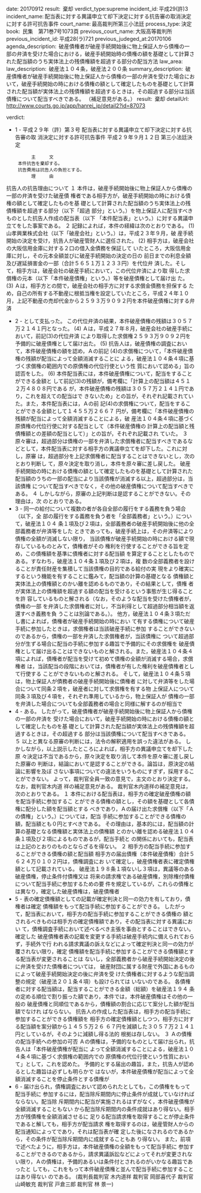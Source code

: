 
date: 20170912
result:  棄却
verdict_type:supreme
incident_id: 平成29(許)3
incident_name: 配当表に対する異議申立て却下決定に対する抗告審の取消決定に対する許可抗告事件
court_name: 最高裁判所第三小法廷
process_type: 決定
book:  民集　第71巻7号1073頁
previous_court_name: 大阪高等裁判所
previous_incident_id: 平成28(ラ)721
previous_judeged_at:20170106
agenda_description:  破産債権者が破産手続開始後に物上保証人から債権の一部の弁済を受けた場合における，破産手続開始時の債権の額を基礎として計算された配当額のうち実体法上の残債権額を超過する部分の配当方法
law_area: 
law_description:  破産法１０４条，破産法２００条
summary_description:  破産債権者が破産手続開始後に物上保証人から債権の一部の弁済を受けた場合において，破産手続開始の時における債権の額として確定したものを基礎として計算された配当額が実体法上の残債権額を超過するときは，その超過する部分は当該債権について配当すべきである。 （補足意見がある。）
result:  棄却
detailUrl: http://www.courts.go.jp/app/hanrei_jp/detail2?id=87073

verdict:

- 1 - 
平成２９年（許）第３号 配当表に対する異議申立て却下決定に対する抗告審の取
消決定に対する許可抗告事件 
平成２９年９月１２日 第三小法廷決定 
 
            主     文 
       本件抗告を棄却する。 
       抗告費用は抗告人の負担とする。 
            理     由 
 抗告人の抗告理由について 
 １ 本件は，破産手続開始後に物上保証人から債権の一部の弁済を受けた破産債
権者である相手方が，破産手続開始の時における債権の額として確定したものを基
礎として計算された配当額のうち実体法上の残債権額を超過する部分（以下「超過
部分」という。）を物上保証人に配当すべきものとした抗告人作成の配当表（以下
「本件配当表」という。）に対する異議申立てをした事案である。 
 ２ 記録によれば，本件の経緯は次のとおりである。 
 (1) 山孝興業株式会社（以下「破産会社」という。）は，平成２３年９月，破
産手続開始の決定を受け，抗告人が破産管財人に選任された。 
 (2) 相手方は，破産会社の大阪信用金庫に対する２口の借入金債務を保証して
いたところ，大阪信用金庫に対し，その元本全額並びに破産手続開始の決定の日の
前日までの利息全額及び遅延損害金の一部（合計５６５１万１２３３円）を代位弁
済した。そして，相手方は，破産会社の破産手続において，この代位弁済により取
得した求償権の元本（以下「本件破産債権」という。）等を破産債権として届け出
た。 
 (3) Ａは，相手方との間で，破産会社の相手方に対する求償金債務を担保する
ため，自己の所有する不動産に根抵当権を設定していたところ，平成２４年１０
月，上記不動産の売却代金から２５９３万９０９２円を本件破産債権に対する弁済
- 2 - 
として支払った。 
 この代位弁済の結果，本件破産債権の残額は３０５７万２１４１円となった。 
 (4) Ａは，平成２７年８月，破産会社の破産手続において，前記(3)の代位弁済
により取得した求償権２５９３万９０９２円を予備的に破産債権として届け出た。 
 (5) 抗告人は，破産債権の調査において，本件破産債権の額を認め，Ａの前記
(4)の求償権について，「本件破産債権の残額が配当によって全額消滅することに
よる，破産法１０４条４項に基づく求償権の範囲内での原債権の代位行使という性
質において認める」旨の認否をした。 
 (6) 本件配当表には，本件破産債権について，配当をすることができる金額と
して前記(3)の残額が，備考欄に「計算上の配当額は４５１２万４８０８円である
が，本件破産債権の残額は３０５７万２１４１円であり，これを超えての配当はで
きないため」との旨が，それぞれ記載されていた。また，本件配当表には，Ａの前
記(4)の求償権について，配当をすることができる金額として１４５５万２６６７
円が，備考欄に「本件破産債権の残額が配当によって全額消滅することによる，破
産法１０４条４項に基づく原債権の代位行使に対する配当として（本件破産債権の
計算上の配当額と残債権額との差額の配当として）」との旨が，それぞれ記載され
ていた。 
 ３ 原々審は，超過部分は債権の一部を弁済した求償権者に配当すべきであるな
どとして，本件配当表に対する相手方の異議申立てを却下した。これに対し，原審
は，超過部分を上記求償権者に配当することはできないとし，次のとおり判断し
て，原々決定を取り消し，本件を原々審に差し戻した。 
 破産手続開始の時における債権の額として確定したものを基礎として計算された
配当額のうちの一部の配当により当該債権が消滅する以上，超過部分は，当該債権
について配当すべきでなく，その他の破産債権について配当すべきである。 
 ４ しかしながら，原審の上記判断は是認することができない。その理由は，次
のとおりである。 
- 3 - 
 同一の給付について複数の者が各自全部の履行をする義務を負う場合（以下，全
部の履行をする義務を負う者を「全部義務者」という。）について，破産法１０４
条１項及び２項は，全部義務者の破産手続開始後に他の全部義務者が弁済等をした
ときであっても，破産手続上は，その弁済等により債権の全額が消滅しない限り，
当該債権が破産手続開始の時における額で現存しているものとみて，債権者がその
権利を行使することができる旨を定め，この債権額を基準に債権者に対する配当額
を算定することとしたものである。すなわち，破産法１０４条１項及び２項は，複
数の全部義務者を設けることが責任財産を集積して当該債権の目的である給付の実
現をより確実にするという機能を有することに鑑みて，配当額の計算の基礎となる
債権額と実体法上の債権額とのかい離を認めるものであり，その結果として，債権
者が実体法上の債権額を超過する額の配当を受けるという事態が生じ得ることを許
容しているものと解される（なお，そのような配当を受けた債権者が，債権の一部
を弁済した求償権者に対し，不当利得として超過部分相当額を返還すべき義務を負
うことは別論である。）。 
 他方，破産法１０４条３項ただし書によれば，債権者が破産手続開始の時におい
て有する債権について破産手続に参加したときは，求償権者は当該破産手続に参加
することができないのであるから，債権の一部を弁済した求償権者が，当該債権に
ついて超過部分が生ずる場合に配当の手続に参加する趣旨で予備的にその求償権を
破産債権として届け出ることはできないものと解される。また，破産法１０４条４
項によれば，債権者が配当を受けて初めて債権の全額が消滅する場合，求償権者
は，当該配当の段階においては，債権者が有した権利を破産債権者として行使する
ことができないものと解される。 
 そして，破産法１０４条５項は，物上保証人が債務者の破産手続開始後に債権者
に対して弁済等をした場合について同条２項を，破産者に対して求償権を有する物
上保証人について同条３項及び４項を，それぞれ準用しているから，物上保証人が
債権の一部を弁済した場合についても全部義務者の場合と同様に解するのが相当で
- 4 - 
ある。 
 したがって，破産債権者が破産手続開始後に物上保証人から債権の一部の弁済を
受けた場合において，破産手続開始の時における債権の額として確定したものを基
礎として計算された配当額が実体法上の残債権額を超過するときは，その超過する
部分は当該債権について配当すべきである。 
 ５ 以上と異なる原審の判断には，法令の解釈適用を誤った違法がある。 
 しかしながら，以上説示したところによれば，相手方の異議申立てを却下した原
々決定は不当であるから，原々決定を取り消して本件を原々審に差し戻した原審の
判断は，結論において是認することができる。論旨は，原決定の結論に影響を及ぼ
さない事項についての違法をいうものにすぎず，採用することができない。 
 よって，裁判官全員一致の意見で，主文のとおり決定する。なお，裁判官木内道
祥の補足意見がある。 
 裁判官木内道祥の補足意見は，次のとおりである。 
 １ 本件における配当表は，相手方の確定破産債権の額を配当手続に参加するこ
とができる債権の額とし，その額を基礎として各債権に配分した額を配当額とする
べきであり，Ａの届け出た求償権（以下「Ａの債権」という。）については，配当
手続に参加することができる債権の額，配当額とも０円とすべきである。 
 その理由は，基本的には，配当額の計算の基礎となる債権額と実体法上の債権額
とのかい離を認める破産法１０４条１項及び２項によるものであるが，配当手続と
の関係においても，配当表は上記のとおりのものとならざるを得ない。 
 ２ 相手方の配当手続に参加することができる債権の額と配当額 
 相手方の届出債権（本件破産債権）合計５６２４万０１０２円は，債権調査にお
いて確定し，破産債権者表に確定債権額として記載されている。 
 破産法１９８条１項ないし３項は，異議等のある破産債権，停止条件付債権又は
将来の請求権である破産債権，別除権付債権について配当手続に参加するための要
件を規定しているが，これらの債権とは異なり，確定した破産債権は，破産債権者
- 5 - 
表の確定債権額としての記載が確定判決と同一の効力を有しており，債権者は確定
債権額をもって配当手続に参加することができる。 
 したがって，配当表において，相手方の配当手続に参加することができる債権の
額とされるべきものは相手方の確定債権額であり，その配当表に対する異議におい
て，債権調査手続において述べるべき主張を事由とすることはできない。確定した
破産債権者表の記載を変更する手続は破産手続内に備えられておらず，手続外で行
われる請求異議の訴えなどによって確定判決と同一の効力が覆されない限り，確定
債権額を配当手続に参加することができる債権額とする配当表が変更されることは
ないし，全部義務者から破産手続開始決定の後に弁済を受けた債権者については，
破産財団に属する財産で外国にあるものによって破産手続開始決定の後に弁済を受
けた債権者に対するような配当調整の規定（破産法２０１条４項）も設けられては
いないのである。 
 各債権者に対する配当額は，配当することができる金額（総額）を破産法１９４
条の定める順位で割り振った額であり，本件では，本件破産債権はその他の一般の
破産債権と同順位であるから，債権額の割合に応じて案分した額が配当額でなけれ
ばならない。 
 抗告人の作成した配当表は，相手方の配当手続に参加することができる債権額を
相手方の確定債権額としつつ，相手方に対する配当額を案分額から１４５５万２６
６７円を減額した３０５７万２１４１円としているが，そのように減額し得る法的
根拠は存しない。 
 ３ Ａの債権の配当手続への参加の可否 
 Ａの債権は，予備的なものとして届け出られ，抗告人は「本件破産債権が配当に
よって全額消滅することによる，破産法１０４条４項に基づく求償権の範囲内での
原債権の代位行使という性質において」として，これを認めた。 
 予備的とする届出の趣旨，また，抗告人が認めるとした趣旨は必ずしも明らかで
はないが，本件破産債権が配当によって全額消滅することを停止条件とする債権が
- 6 - 
届け出られ，債権調査において認められたとしても，この債権をもって配当手続に
参加するには，配当除斥期間内に停止条件が成就していなければならない。配当除
斥期間内に配当が実施されるはずがなく，本件破産債権が全額消滅することもない
から配当除斥期間内の条件成就はあり得ない。相手方が残債権を全額消滅させるに
足りる配当請求権を取得することが停止条件であると解しても，相手方が配当請求
権を取得するのは，破産管財人からの配当通知によってであり，それは配当表が確
定した後になされるのであるから，その条件が配当除斥期間内に成就することもあ
り得ない。 
 また，前項で述べたように，相手方は，本件破産債権の全額をもって配当手続に
参加することができるのであるから，請求異議訴訟などによってそれが変更されな
い限り，Ａの債権は，予備的あるいは条件付とされるのがいかなる趣旨であったと
しても，これをもって本件破産債権と並んで配当手続に参加することはあり得ない
のである。 
(裁判長裁判官 木内道祥 裁判官 岡部喜代子 裁判官 山崎敏充 裁判官 
戸倉三郎 裁判官 林 景一) 
 
 
 

                    